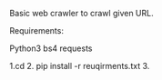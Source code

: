 Basic web crawler to crawl given URL.

Requirements:

Python3
bs4
requests

1.cd 
2. pip install -r reuqirments.txt
3. 

